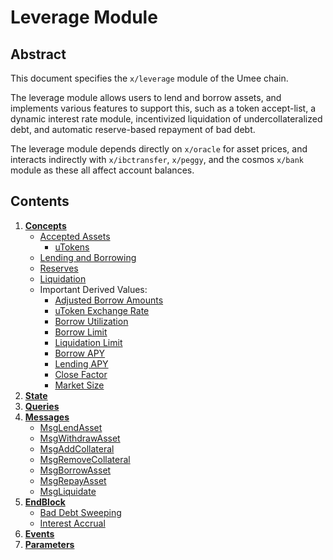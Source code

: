 # Leverage Module

## Abstract

This document specifies the `x/leverage` module of the Umee chain.

The leverage module allows users to lend and borrow assets, and implements various features to support this, such as a token accept-list, a dynamic interest rate module, incentivized liquidation of undercollateralized debt, and automatic reserve-based repayment of bad debt.

The leverage module depends directly on `x/oracle` for asset prices, and interacts indirectly with `x/ibctransfer`, `x/peggy`, and the cosmos `x/bank` module as these all affect account balances.

## Contents

1. **[Concepts](01_concepts.md)**
    - [Accepted Assets](01_concepts.md#Accepted-Assets)
        - [uTokens](01_concepts.md#uTokens)
    - [Lending and Borrowing](01_concepts.md#Lending-and-Borrowing)
    - [Reserves](01_concepts.md#Reserves)
    - [Liquidation](01_concepts.md#Liquidation)
    - Important Derived Values:
        - [Adjusted Borrow Amounts](01_concepts.md#Adjusted-Borrow-Amounts)
        - [uToken Exchange Rate](01_concepts.md#uToken-Exchange-Rate)
        - [Borrow Utilization](01_concepts.md#Borrow-Utilization)
        - [Borrow Limit](01_concepts.md#Borrow-Limit)
        - [Liquidation Limit](01_concepts.md#Liquidation-Limit)
        - [Borrow APY](01_concepts.md#Borrow-APY)
        - [Lending APY](01_concepts.md#Lending-APY)
        - [Close Factor](01_concepts.md#Close-Factor)
        - [Market Size](01_concepts.md#Market-Size)
2. **[State](02_state.md)**
3. **[Queries](03_queries.md)**
4. **[Messages](04_messages.md)**
    - [MsgLendAsset](04_messages.md#MsgLendAsset)
    - [MsgWithdrawAsset](04_messages.md#MsgWithdrawAsset)
    - [MsgAddCollateral](04_messages.md#MsgAddCollateral)
    - [MsgRemoveCollateral](04_messages.md#MsgRemoveCollateral)
    - [MsgBorrowAsset](04_messages.md#MsgBorrowAsset)
    - [MsgRepayAsset](04_messages.md#MsgRepayAsset)
    - [MsgLiquidate](04_messages.md#MsgLiquidate)
5. **[EndBlock](05_endblock.md)**
    - [Bad Debt Sweeping](05_endblock.md#Sweep-Bad-Debt)
    - [Interest Accrual](05_endblock.md#Accrue-Interest)
6. **[Events](06_events.md)**
7. **[Parameters](07_params.md)**
